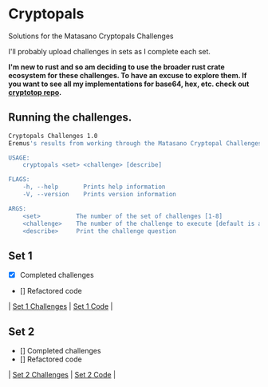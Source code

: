 # Cryptopals
Solutions for the Matasano Cryptopals Challenges

I'll probably upload challenges in sets as I complete each set.

**I'm new to rust and so am deciding to use the broader rust crate ecosystem for these challenges. To have an excuse to explore them. If you want to see all my implementations for base64, hex, etc. check out [cryptotop repo](https://github.com/eremus-dev/cryptotop).**

## Running the challenges.
```sh
Cryptopals Challenges 1.0
Eremus's results from working through the Matasano Cryptopal Challenges

USAGE:
    cryptopals <set> <challenge> [describe]

FLAGS:
    -h, --help       Prints help information
    -V, --version    Prints version information

ARGS:
    <set>          The number of the set of challenges [1-8]
    <challenge>    The number of the challenge to execute [default is all]
    <describe>     Print the challenge question
```

## Set 1
* [x] Completed challenges
* [] Refactored code

| [Set 1 Challenges](https://cryptopals.com/sets/1/) | [Set 1 Code](https://github.com/eremus-dev/cryptopals/blob/main/src/set1.rs) |

## Set 2
* [] Completed challenges
* [] Refactored code

| [Set 2 Challenges](https://cryptopals.com/sets/2) | [Set 2 Code](https://github.com/eremus-dev/cryptopals/blob/main/src/set2.rs) |